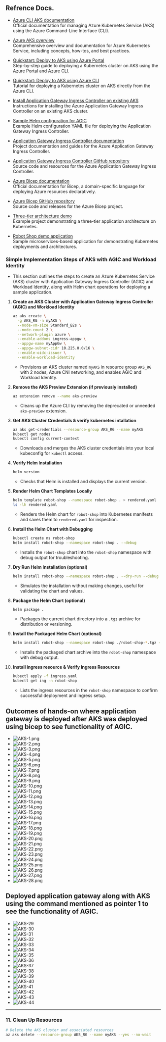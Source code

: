 ## Refrence Docs.
- [Azure CLI AKS documentation](https://learn.microsoft.com/en-us/cli/azure/aks?view=azure-cli-latest)  
    Official documentation for managing Azure Kubernetes Service (AKS) using the Azure Command-Line Interface (CLI).

- [Azure AKS overview](https://learn.microsoft.com/en-us/azure/aks/)  
    Comprehensive overview and documentation for Azure Kubernetes Service, including concepts, how-tos, and best practices.

- [Quickstart: Deploy to AKS using Azure Portal](https://learn.microsoft.com/en-us/azure/aks/learn/quick-kubernetes-deploy-portal?tabs=azure-cli)  
    Step-by-step guide to deploying a Kubernetes cluster on AKS using the Azure Portal and Azure CLI.

- [Quickstart: Deploy to AKS using Azure CLI](https://learn.microsoft.com/en-us/azure/aks/learn/quick-kubernetes-deploy-cli)  
    Tutorial for deploying a Kubernetes cluster on AKS directly from the Azure CLI.

- [Install Application Gateway Ingress Controller on existing AKS](https://learn.microsoft.com/en-us/azure/application-gateway/ingress-controller-install-existing)  
    Instructions for installing the Azure Application Gateway Ingress Controller on an existing AKS cluster.

- [Sample Helm configuration for AGIC](https://raw.githubusercontent.com/Azure/application-gateway-kubernetes-ingress/master/docs/examples/sample-helm-config.yaml)  
    Example Helm configuration YAML file for deploying the Application Gateway Ingress Controller.

- [Application Gateway Ingress Controller documentation](https://azure.github.io/application-gateway-kubernetes-ingress/)  
    Project documentation and guides for the Azure Application Gateway Ingress Controller.

- [Application Gateway Ingress Controller GitHub repository](https://github.com/Azure/application-gateway-kubernetes-ingress)  
    Source code and resources for the Azure Application Gateway Ingress Controller.

- [Azure Bicep documentation](https://learn.microsoft.com/en-us/azure/azure-resource-manager/bicep/)  
    Official documentation for Bicep, a domain-specific language for deploying Azure resources declaratively.

- [Azure Bicep GitHub repository](https://github.com/Azure/bicep)  
    Source code and releases for the Azure Bicep project.

- [Three-tier architecture demo](https://github.com/iam-veeramalla/three-tier-architecture-demo)  
    Example project demonstrating a three-tier application architecture on Kubernetes.

- [Robot Shop demo application](https://github.com/khannashiv/robot-shop)  
    Sample microservices-based application for demonstrating Kubernetes deployments and architectures.


### Simple Implementation Steps of AKS with AGIC and Workload Identity

- This section outlines the steps to create an Azure Kubernetes Service (AKS) cluster with Application Gateway Ingress Controller (AGIC) and Workload Identity, along with Helm chart operations for deploying a sample application.

1. **Create an AKS Cluster with Application Gateway Ingress Controller (AGIC) and Workload Identity**
    ```sh
    az aks create \
      -g AKS_RG -n myAKS \
      --node-vm-size Standard_B2s \
      --node-count 2 \
      --network-plugin azure \
      --enable-addons ingress-appgw \
      --appgw-name myAppGw \
      --appgw-subnet-cidr 10.225.0.0/16 \
      --enable-oidc-issuer \
      --enable-workload-identity
    ```
    - Provisions an AKS cluster named `myAKS` in resource group `AKS_RG` with 2 nodes, Azure CNI networking, and enables AGIC and Workload Identity.

2. **Remove the AKS Preview Extension (if previously installed)**
    ```sh
    az extension remove --name aks-preview
    ```
    - Cleans up the Azure CLI by removing the deprecated or unneeded `aks-preview` extension.

3. **Get AKS Cluster Credentials & verify kubernetes intallation**
    ```sh
    az aks get-credentials --resource-group AKS_RG --name myAKS
    kubectl get nodes
    kubectl config current-context
    ```
    - Downloads and merges the AKS cluster credentials into your local kubeconfig for `kubectl` access.

4. **Verify Helm Installation**
    ```sh
    helm version
    ```
    - Checks that Helm is installed and displays the current version.

5. **Render Helm Chart Templates Locally**
    ```sh
    helm template robot-shop --namespace robot-shop . > rendered.yaml
    ls -lh rendered.yaml
    ```
    - Renders the Helm chart for `robot-shop` into Kubernetes manifests and saves them to `rendered.yaml` for inspection.

<!--
    ** Meaning of the above command **
        - Renders the Helm templates in the current directory (.).
        - Uses the release name robot-shop and namespace robot-shop.
        - Produces a complete Kubernetes manifest YAML (but does not apply it to the cluster).
        - Outputs all manifests into rendered.yaml (which you can inspect or apply manually with kubectl apply -f).
        - In this example i.e. helm template robot-shop --namespace robot-shop .
            - robot-shop after template → is the Helm release name, not the chart name.
            - Example : Chart.yaml
                name: awesome-service
                version: 1.0.0
            - We can run: helm template my-release-name --namespace staging ./awesome-service/
                my-release-name = Helm release name (your label for the deployment)awesome-service = actual chart name from Chart.yaml
            - We can use any release name — it doesn’t need to match the chart name.
            - helm template robot-shop --namespace robot-shop .
               -- robot-shop is the release name
               -- Chart name is taken from Chart.yaml (in your case, likely also robot-shop, but it doesn’t have to be)             
-->

6. **Install the Helm Chart with Debugging**
    ```sh
    kubectl create ns robot-shop
    helm install robot-shop --namespace robot-shop . --debug
    ```
    - Installs the `robot-shop` chart into the `robot-shop` namespace with debug output for troubleshooting.

7. **Dry Run Helm Installation (optional)**
    ```sh
    helm install robot-shop --namespace robot-shop . --dry-run --debug
    ```
    - Simulates the installation without making changes, useful for validating the chart and values.

8. **Package the Helm Chart (optional)**
    ```sh
    helm package .
    ```
    - Packages the current chart directory into a `.tgz` archive for distribution or versioning.

9. **Install the Packaged Helm Chart (optional)**
    ```sh
    helm install robot-shop --namespace robot-shop ./robot-shop-*.tgz --debug
    ```
    - Installs the packaged chart archive into the `robot-shop` namespace with debug output.

10. **Install ingress resource & Verify Ingress Resources**
     ```sh
     kubectl apply -f ingress.yaml
     kubectl get ing -n robot-shop
     ```
     - Lists the ingress resources in the `robot-shop` namespace to confirm successful deployment and ingress setup.

## Outcomes of hands-on where application gateway is deployed after AKS was deployed using bicep to see functionality of AGIC.
- ![AKS-1.png](./Images/AKS-1.png)
- ![AKS-2.png](./Images/AKS-2.png)
- ![AKS-3.png](./Images/AKS-3.png)
- ![AKS-4.png](./Images/AKS-4.png)
- ![AKS-5.png](./Images/AKS-5.png)
- ![AKS-6.png](./Images/AKS-6.png)
- ![AKS-7.png](./Images/AKS-7.png)
- ![AKS-8.png](./Images/AKS-8.png)
- ![AKS-9.png](./Images/AKS-9.png)
- ![AKS-10.png](./Images/AKS-10.png)
- ![AKS-11.png](./Images/AKS-11.png)
- ![AKS-12.png](./Images/AKS-12.png)
- ![AKS-13.png](./Images/AKS-13.png)
- ![AKS-14.png](./Images/AKS-14.png)
- ![AKS-15.png](./Images/AKS-15.png)
- ![AKS-16.png](./Images/AKS-16.png)
- ![AKS-17.png](./Images/AKS-17.png)
- ![AKS-18.png](./Images/AKS-18.png)
- ![AKS-19.png](./Images/AKS-19.png)
- ![AKS-20.png](./Images/AKS-20.png)
- ![AKS-21.png](./Images/AKS-21.png)
- ![AKS-22.png](./Images/AKS-22.png)
- ![AKS-23.png](./Images/AKS-23.png)
- ![AKS-24.png](./Images/AKS-24.png)
- ![AKS-25.png](./Images/AKS-25.png)
- ![AKS-26.png](./Images/AKS-26.png)
- ![AKS-27.png](./Images/AKS-27.png)
- ![AKS-28.png](./Images/AKS-28.png)

## Deployed application gateway along with AKS using the command mentioned as pointer 1 to see the functionality of AGIC.

- ![AKS-29](./Images/AKS-29.png)
- ![AKS-30](./Images/AKS-30.png)
- ![AKS-31](./Images/AKS-31.png)
- ![AKS-32](./Images/AKS-32.png)
- ![AKS-33](./Images/AKS-33.png)
- ![AKS-34](./Images/AKS-34.png)
- ![AKS-35](./Images/AKS-35.png)
- ![AKS-36](./Images/AKS-36.png)
- ![AKS-37](./Images/AKS-37.png)
- ![AKS-38](./Images/AKS-38.png)
- ![AKS-39](./Images/AKS-39.png)
- ![AKS-40](./Images/AKS-40.png)
- ![AKS-41](./Images/AKS-41.png)
- ![AKS-42](./Images/AKS-42.png)
- ![AKS-43](./Images/AKS-43.png)
- ![AKS-44](./Images/AKS-44.png)
---

### 11. Clean Up Resources

```sh
# Delete the AKS cluster and associated resources
az aks delete --resource-group AKS_RG --name myAKS --yes --no-wait

```